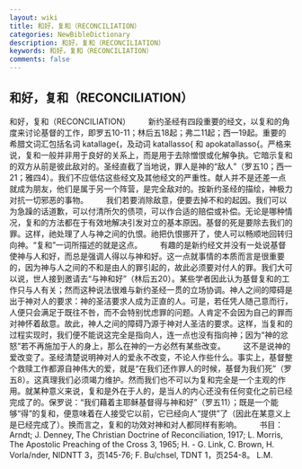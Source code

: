 ```yaml
---
layout: wiki
title: 和好，复和（RECONCILIATION）
categories: NewBibleDictionary
description: 和好，复和（RECONCILIATION）
keywords: 和好，复和（RECONCILIATION）
comments: false
---
```


## 和好，复和（RECONCILIATION）



和好，复和（RECONCILIATION）
　　新约圣经有四段重要的经文，以复和的角度来讨论基督的工作，即罗五10-11；林后五18起；弗二11起；西一19起。重要的希腊文词汇包括名词 katallage{，及动词 katallasso{ 和 apokatallasso{。严格来说，复和一般并非用于良好的关系上，而是用于去除憎恨或化解争执。它暗示复和的双方从前是彼此敌对的。圣经直截了当地说，罪人是神的“敌人”（罗五10；西一21；雅四4）。我们不应低估这些经文及其他经文的严重性。献人并不是还差一点就成为朋友，他们是属于另一个阵营，是完全敌对的。按新约圣经的描绘，神极力对抗一切邪恶的事物。
　　我们若要消除敌意，便要去掉不和的起因。我们可以为急躁的话道歉，可以付清所欠的债项，可以作合适的赔偿或补偿。无论是哪种情况，复和的方法都在于有效地解决引发对立的基本原因。基督的死是要除去我们的罪。这样，祂处理了人与神之间的仇恨。祂把仇恨挪开了，使人可以畅顺地回转归向神。“复和”一词所描述的就是这点。
　　有趣的是新约经文并没有一处说基督使神与人和好，而总是强调人得以与神和好。这一点就事情的本质而言是很重要的，因为神与人之间的不和是由人的罪引起的，故此必须要对付人的罪。我们大可以说，世人接到邀请去“与神和好”（林后五20）。某些学者因此认为基督复和的工作只与人有关；然而这种说法很难与新约圣经一贯的立场协调。神人之间的障碍是出于神对人的要求：神的圣洁要求人成为正直的人。可是，若任凭人随己意而行，人便只会满足于既往不咎，而不会特别忧虑罪的问题。人肯定不会因为自己的罪而对神怀着敌意。故此，神人之间的障碍乃源于神对人圣洁的要求。这样，当复和的过程实现时，我们便不能说这完全是指向人，连一点也没有指向神；因为“神的忿怒”若不再施加于人的身上，那么在神的一方必然有某些改变。
　　这不是说神的爱改变了。圣经清楚说明神对人的爱永不改变，不论人作些什么。事实上，基督整个救赎工作都源自神伟大的爱，就是“在我们还作罪人的时候，基督为我们死”（罗五8）。这真理我们必须竭力维护。然而我们也不可以为复和完全是一个主观的作用。就某种意义来说，复和是外在于人的，是当人的内心还没有任何变化之前已经完成了的。保罗说：“我们藉着主耶稣基督得与神和好”（罗五11）；既是一个能够“得”的复和，便意味着在人接受它以前，它已经向人“提供”了（因此在某意义上是已经完成了）。换而言之，复和的功效对神和对人都同样有影响。
　　书目：Arndt; J. Denney, The Christian Doctrine of Reconciliation,
1917; L. Morris, The Apostolic Preaching
of the Cross 3, 1965; H. - G. Link, C. Brown, H. Vorla/nder, NIDNTT 3，页145-76; F. Bu/chsel, TDNT 1，页254-8。
L.M.




